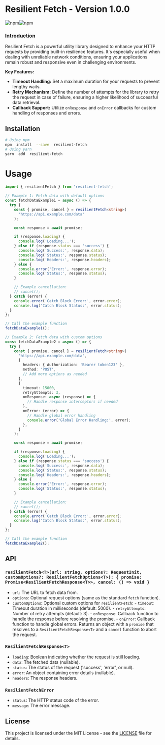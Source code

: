# Resilient Fetch - Version 1.0.0

[![npm](https://img.shields.io/npm/dt/resilient-fetch.svg?label=Downloads)](https://www.npmjs.com/package/resilient-fetch)[![npm](https://img.shields.io/npm/l/resilient-fetch.svg?label=License&color=brightgreen)](https://github.com/S4LUD/resilient-fetch/blob/main/LICENSE)

### Introduction

Resilient Fetch is a powerful utility library designed to enhance your HTTP requests by providing built-in resilience features. It's especially useful when dealing with unreliable network conditions, ensuring your applications remain robust and responsive even in challenging environments.

**Key Features:**

- **Timeout Handling:** Set a maximum duration for your requests to prevent lengthy waits.
- **Retry Mechanism:** Define the number of attempts for the library to retry the request in case of failure, ensuring a higher likelihood of successful data retrieval.
- **Callback Support:** Utilize `onResponse` and `onError` callbacks for custom handling of responses and errors.

## Installation

```bash
# Using npm
npm  install  --save  resilient-fetch
# Using yarn
yarn  add  resilient-fetch
```

# Usage

```typescript
import { resilientFetch } from 'resilient-fetch';

// Example 1: Fetch data with default options
const fetchDataExample1 = async () => {
  try {
    const { promise, cancel } = resilientFetch<string>(
      'https://api.example.com/data'
    );

    const response = await promise;

    if (response.loading) {
      console.log('Loading...');
    } else if (response.status === 'success') {
      console.log('Success:', response.data);
      console.log('Status:', response.status);
      console.log('Headers:', response.headers);
    } else {
      console.error('Error:', response.error);
      console.log('Status:', response.status);
    }

    // Example cancellation:
    // cancel();
  } catch (error) {
    console.error('Catch Block Error:', error.error);
    console.log('Catch Block Status:', error.status);
  }
};

// Call the example function
fetchDataExample1();

// Example 2: Fetch data with custom options
const fetchDataExample2 = async () => {
  try {
    const { promise, cancel } = resilientFetch<string>(
      'https://api.example.com/data',
      {
        headers: { Authorization: 'Bearer token123' },
        method: 'POST',
        // Add more options as needed
      },
      {
        timeout: 15000,
        retryAttempts: 3,
        onResponse: async (response) => {
          // Handle response interceptors if needed
        },
        onError: (error) => {
          // Handle global error handling
          console.error('Global Error Handling:', error);
        },
      }
    );

    const response = await promise;

    if (response.loading) {
      console.log('Loading...');
    } else if (response.status === 'success') {
      console.log('Success:', response.data);
      console.log('Status:', response.status);
      console.log('Headers:', response.headers);
    } else {
      console.error('Error:', response.error);
      console.log('Status:', response.status);
    }

    // Example cancellation:
    // cancel();
  } catch (error) {
    console.error('Catch Block Error:', error.error);
    console.log('Catch Block Status:', error.status);
  }
};

// Call the example function
fetchDataExample2();
```

## API

### `resilientFetch<T>(url: string, options?: RequestInit, customOptions?: ResilientFetchOptions<T>): { promise: Promise<ResilientFetchResponse<T>>, cancel: () => void }`

- `url`: The URL to fetch data from.
- `options`: Optional request options (same as the standard `fetch` function).
- `customOptions`: Optional custom options for `resilientFetch`: - `timeout`: Timeout duration in milliseconds (default: 5000). - `retryAttempts`: Number of retry attempts (default: 3). - `onResponse`: Callback function to handle the response before resolving the promise. - `onError`: Callback function to handle global errors.
  Returns an object with a `promise` that resolves to a `ResilientFetchResponse<T>` and a `cancel` function to abort the request.

### `ResilientFetchResponse<T>`

- `loading`: Boolean indicating whether the request is still loading.
- `data`: The fetched data (nullable).
- `status`: The status of the request ('success', 'error', or null).
- `error`: An object containing error details (nullable).
- `headers`: The response headers.

### `ResilientFetchError`

- `status`: The HTTP status code of the error.
- `message`: The error message.

## License

This project is licensed under the MIT License - see the [LICENSE](https://opensource.org/license/mit/) file for details.
